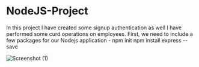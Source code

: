 # NodeJS-Project
In this project I have created some signup authentication as well I have performed some curd operations on employees. 
First, we need to include a few packages for our Nodejs application -
npm init
npm install express --save



![Screenshot (1)](https://github.com/nandiniovhal/NodeJS-Project/assets/121006918/ec68a078-123e-4fec-9b54-140399ad5bbf)
